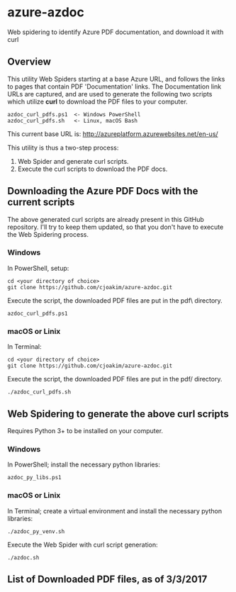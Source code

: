 # azure-azdoc

Web spidering to identify Azure PDF documentation, and download it with curl

## Overview

This utility Web Spiders starting at a base Azure URL, and follows the links to
pages that contain PDF 'Documentation' links.  The Documentation link URLs are
captured, and are used to generate the following two scripts which utilize **curl**
to download the PDF files to your computer.
```
azdoc_curl_pdfs.ps1  <- Windows PowerShell
azdoc_curl_pdfs.sh   <- Linux, macOS Bash
```

This current base URL is: 
http://azureplatform.azurewebsites.net/en-us/

This utility is thus a two-step process:
1) Web Spider and generate curl scripts.
2) Execute the curl scripts to download the PDF docs.


## Downloading the Azure PDF Docs with the current scripts

The above generated curl scripts are already present in this GitHub repository.
I'll try to keep them updated, so that you don't have to execute the Web Spidering
process.

### Windows

In PowerShell, setup:
```
cd <your directory of choice>
git clone https://github.com/cjoakim/azure-azdoc.git
```

Execute the script, the downloaded PDF files are put in the pdf\ directory.
```
azdoc_curl_pdfs.ps1
```

### macOS or Linix

In Terminal:
```
cd <your directory of choice>
git clone https://github.com/cjoakim/azure-azdoc.git
```

Execute the script, the downloaded PDF files are put in the pdf/ directory.
```
./azdoc_curl_pdfs.sh
```

## Web Spidering to generate the above curl scripts

Requires Python 3+ to be installed on your computer.

### Windows

In PowerShell; install the necessary python libraries:
```
azdoc_py_libs.ps1
```

### macOS or Linix

In Terminal; create a virtual environment and install the necessary python libraries:
```
./azdoc_py_venv.sh
```

Execute the Web Spider with curl script generation:
```
./azdoc.sh
```

## List of Downloaded PDF files, as of 3/3/2017

```

```